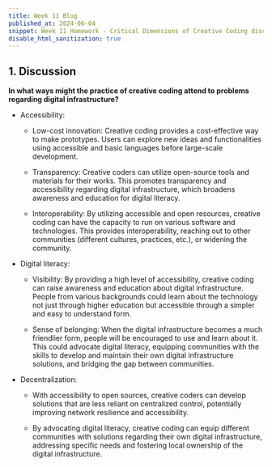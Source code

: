 ```yaml
---
title: Week 11 Blog
published_at: 2024-06-04
snippet: Week 11 Homework - Critical Dimensions of Creative Coding discussion
disable_html_sanitization: true
---
```


## 1. Discussion

**In what ways might the practice of creative coding attend to problems regarding digital infrastructure?**

- Accessibility:

    - Low-cost innovation: Creative coding provides a cost-effective way to make prototypes. Users can explore new ideas and functionalities using accessible and basic languages before large-scale development. 

    - Transparency: Creative coders can utilize open-source tools and materials for their works. This promotes transparency and accessibility regarding digital infrastructure, which broadens awareness and education for digital literacy.

    - Interoperability: By utilizing accessible and open resources, creative coding can have the capacity to run on various software and technologies. This provides interoperability, reaching out to other communities (different cultures, practices, etc.), or widening the community. 

- Digital literacy: 

    - Visibility: By providing a high level of accessibility, creative coding can raise awareness and education about digital infrastructure. People from various backgrounds could learn about the technology not just through higher education but accessible through a simpler and easy to understand form.

    - Sense of belonging: When the digital infrastructure becomes a much friendlier form, people will be encouraged to use and learn about it. This could advocate digital literacy, equipping communities with the skills to develop and maintain their own digital infrastructure solutions, and bridging the gap between communities.

- Decentralization: 

    - With accessibility to open sources, creative coders can develop solutions that are less reliant on centralized control, potentially improving network resilience and accessibility.

    - By advocating digital literacy, creative coding can equip different communities with solutions regarding their own digital infrastructure, addressing specific needs and fostering local ownership of the digital infrastructure.

<p>
<br>
<p>
  